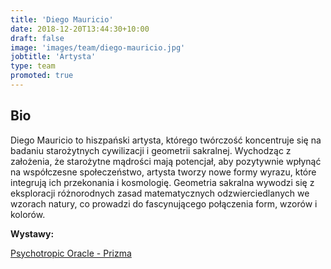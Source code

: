 ```yaml
---
title: 'Diego Mauricio'
date: 2018-12-20T13:44:30+10:00
draft: false
image: 'images/team/diego-mauricio.jpg'
jobtitle: 'Artysta'
type: team
promoted: true
---
```


## Bio

Diego Mauricio to hiszpański artysta, którego twórczość koncentruje się na badaniu starożytnych cywilizacji i geometrii sakralnej. Wychodząc z założenia, że starożytne mądrości mają potencjał, aby pozytywnie wpłynąć na współczesne społeczeństwo, artysta tworzy nowe formy wyrazu, które integrują ich przekonania i kosmologię. Geometria sakralna wywodzi się z eksploracji różnorodnych zasad matematycznych odzwierciedlanych we wzorach natury, co prowadzi do fascynującego połączenia form, wzorów i kolorów.

**Wystawy:**

[Psychotropic Oracle  - Prizma](/wystawy/psychotropic-oracle)